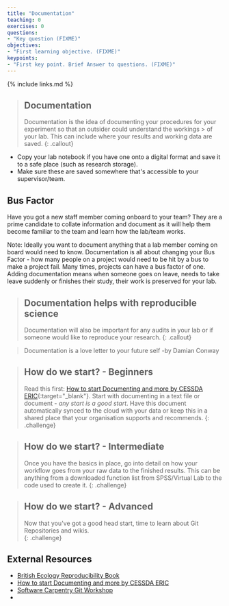 ```yaml
---
title: "Documentation"
teaching: 0
exercises: 0
questions:
- "Key question (FIXME)"
objectives:
- "First learning objective. (FIXME)"
keypoints:
- "First key point. Brief Answer to questions. (FIXME)"
---
```


{% include links.md %}

> ## Documentation
> Documentation is the idea of documenting your procedures for your experiment so that an outsider could understand the workings > of your lab. 
> This can include where your results and working data are saved. 
{: .callout}

* Copy your lab notebook if you have one onto a digital format and save it to a safe place (such as research storage). 
* Make sure these are saved somewhere that's accessible to your supervisor/team. 

## Bus Factor

Have you got a new staff member coming onboard to your team? They are a prime candidate to collate information and document as it will help them become familiar to the team and learn how the lab/team works.

Note:
Ideally you want to document anything that a lab member coming on board would need to know. Documentation is all about changing your Bus Factor - how many people on a project would need to be hit by a bus to make a project fail. Many times, projects can have a bus factor of one. Adding documentation means when someone goes on leave, needs to take leave suddenly or finishes their study, their work is preserved for your lab.

> ## Documentation helps with reproducible science
> Documentation will also be important for any audits in your lab or if someone would like to reproduce your research.
{: .callout}

> Documentation is a love letter to your future self -by Damian Conway


> ## How do we start? - Beginners
> Read this first: [How to start Documenting and more by CESSDA ERIC](https://www.cessda.eu/Training/Training-Resources/Library/Data-Management-Expert-Guide/2.-Organise-Document/Documentation-and-metadata){:target="_blank"}.
> Start with documenting in a text file or document - *any start is a good start*. 
> Have this document automatically synced to the cloud with your data or keep this in a shared place that your 
> organisation supports and recommends.
{: .challenge}

> ## How do we start? - Intermediate
> Once you have the basics in place, go into detail on how your workflow goes from your raw data to the finished results. 
> This can be anything from a downloaded function list from SPSS/Virtual Lab to the code used to create it. 
{: .challenge}

> ## How do we start? - Advanced
> Now that you've got a good head start, time to learn about Git Repositories and wikis.  
{: .challenge}


## External Resources
* [British Ecology Reproducibility Book](https://www.britishecologicalsociety.org/wp-content/uploads/2017/12/guide-to-reproducible-code.pdf)
* [How to start Documenting and more by CESSDA ERIC](https://www.cessda.eu/Training/Training-Resources/Library/Data-Management-Expert-Guide/2.-Organise-Document/Documentation-and-metadata)
* [Software Carpentry Git Workshop](https://swcarpentry.github.io/git-novice/)
* []()


